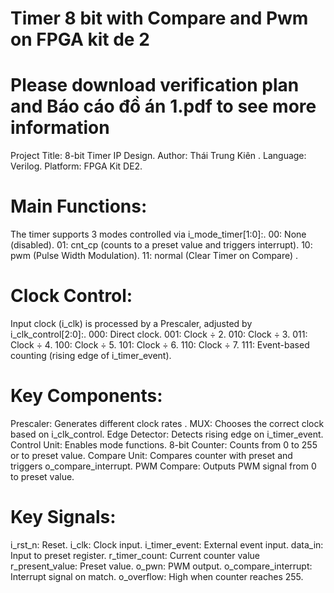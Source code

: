 # Timer 8 bit with Compare and Pwm on FPGA kit de 2
# Please download verification plan and Báo cáo đồ án 1.pdf to see more information
Project Title: 8-bit Timer IP Design.
Author: Thái Trung Kiên .
Language: Verilog.
Platform: FPGA Kit DE2.

# Main Functions:
The timer supports 3 modes controlled via i_mode_timer[1:0]:.
00: None (disabled).
01: cnt_cp (counts to a preset value and triggers interrupt).
10: pwm (Pulse Width Modulation).
11: normal (Clear Timer on Compare) .

# Clock Control:
Input clock (i_clk) is processed by a Prescaler, adjusted by i_clk_control[2:0]:.
000: Direct clock.
001: Clock ÷ 2.
010: Clock ÷ 3.
011: Clock ÷ 4.
100: Clock ÷ 5.
101: Clock ÷ 6.
110: Clock ÷ 7.
111: Event-based counting (rising edge of i_timer_event).

# Key Components:
Prescaler: Generates different clock rates .
MUX: Chooses the correct clock based on i_clk_control.
Edge Detector: Detects rising edge on i_timer_event.
Control Unit: Enables mode functions.
8-bit Counter: Counts from 0 to 255 or to preset value.
Compare Unit: Compares counter with preset and triggers o_compare_interrupt.
PWM Compare: Outputs PWM signal from 0 to preset value.

# Key Signals:
i_rst_n: Reset.
i_clk: Clock input.
i_timer_event: External event input.
data_in: Input to preset register.
r_timer_count: Current counter value
r_present_value: Preset value.
o_pwn: PWM output.
o_compare_interrupt: Interrupt signal on match.
o_overflow: High when counter reaches 255.
